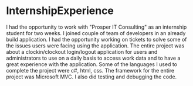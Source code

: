 # InternshipExperience
I had the opportunity to work with "Prosper IT Consulting" as an internship student for two weeks. I joined couple of team of developers in an already build application. I had the opportunity working on tickets to solve some of the issues users were facing using the application. The entire project was about a clockin/clockout login/logout application for users and administrators to use on a daily basis to access work data and to have a great experience with the application. 
Some of the languages I used to complete the project were c#, html, css. The framework for the entire project was Microsoft MVC. 
I also did testing and debugging the code.
